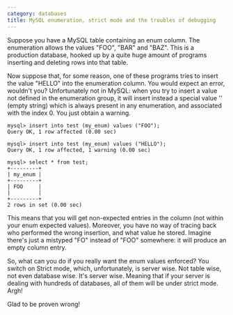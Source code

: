 ```yaml
---
category: databases
title: MySQL enumeration, strict mode and the troubles of debugging
---
```


Suppose you have a MySQL table containing an enum column. The
enumeration allows the values \"FOO\", \"BAR\" and \"BAZ\". This is a
production database, hooked up by a quite huge amount of programs
inserting and deleting rows into that table.

Now suppose that, for some reason, one of these programs tries to insert
the value \"HELLO\" into the enumeration column. You would expect an
error, wouldn\'t you? Unfortunately not in MySQL: when you try to insert
a value not defined in the enumeration group, it will insert instead a
special value \'\' (empty string) which is always present in any
enumeration, and associated with the index 0. You just obtain a warning.

``` {.sql}
mysql> insert into test (my_enum) values ("FOO");
Query OK, 1 row affected (0.00 sec)
```

``` {.sql}
mysql> insert into test (my_enum) values ("HELLO");
Query OK, 1 row affected, 1 warning (0.00 sec)
```

``` {.sql}
mysql> select * from test;
+---------+
| my_enum |
+---------+
| FOO     |
|         |
+---------+
2 rows in set (0.00 sec)
```

This means that you will get non-expected entries in the column (not
within your enum expected values). Moreover, you have no way of tracing
back who performed the wrong insertion, and what value he stored.
Imagine there\'s just a mistyped \"FO\" instead of \"FOO\" somewhere: it
will produce an empty column entry.

So, what can you do if you really want the enum values enforced? You
switch on Strict mode, which, unfortunately, is server wise. Not table
wise, not even database wise. It\'s server wise. Meaning that if your
server is dealing with hundreds of databases, all of them will be under
strict mode. Argh!

Glad to be proven wrong!
